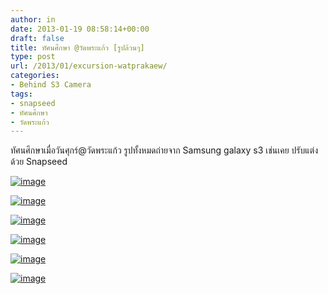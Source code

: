 ```yaml
---
author: in
date: 2013-01-19 08:58:14+00:00
draft: false
title: ทัศนศึกษา @วัดพระแก้ว [รูปล้วนๆ]
type: post
url: /2013/01/excursion-watprakaew/
categories:
- Behind S3 Camera
tags:
- snapseed
- ทัศนศึกษา
- วัดพระแก้ว
---
```


ทัศนศึกษาเมื่อวันศุกร์@วัดพระแก้ว
รูปทั้งหมดถ่ายจาก Samsung galaxy s3 เช่นเคย
ปรับแต่งด้วย Snapseed

[![image](https://www.innnblog.com/wp-content/uploads/2013/01/wpid-20130118_110551_0.jpg)
](https://www.innnblog.com/wp-content/uploads/2013/01/wpid-20130118_110551_0.jpg)

[![image](https://www.innnblog.com/wp-content/uploads/2013/01/wpid-20130118_101933_0.jpg)
](https://www.innnblog.com/wp-content/uploads/2013/01/wpid-20130118_101933_0.jpg)

[![image](https://www.innnblog.com/wp-content/uploads/2013/01/wpid-20130118_105216_1.jpg)
](https://www.innnblog.com/wp-content/uploads/2013/01/wpid-20130118_105216_1.jpg)

[![image](https://www.innnblog.com/wp-content/uploads/2013/01/wpid-20130118_093533_0.jpg)
](https://www.innnblog.com/wp-content/uploads/2013/01/wpid-20130118_093533_0.jpg)

[![image](https://www.innnblog.com/wp-content/uploads/2013/01/wpid-20130118_103538_0.jpg)
](https://www.innnblog.com/wp-content/uploads/2013/01/wpid-20130118_103538_0.jpg)

[![image](https://www.innnblog.com/wp-content/uploads/2013/01/wpid-20130118_101554_0.jpg)
](https://www.innnblog.com/wp-content/uploads/2013/01/wpid-20130118_101554_0.jpg)

